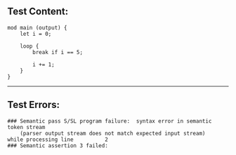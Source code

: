 
Test Content: 
-------------------------
```
mod main (output) { 
    let i = 0;

    loop {
        break if i == 5;

        i += 1;
    }
}
```
------------------------

Test Errors:
-------------------------
```
### Semantic pass S/SL program failure:  syntax error in semantic token stream
    (parser output stream does not match expected input stream)
while processing line          2
### Semantic assertion 3 failed: 
```
